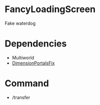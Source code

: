 # FancyLoadingScreen
Fake waterdog 
# Dependencies
- Multiworld
- [DimensionPortalsFix](https://poggit.pmmp.io/ci/VsrStudio/DimensionPortalsFix/NetherPortal)
# Command
- /transfer <NameWorld>
